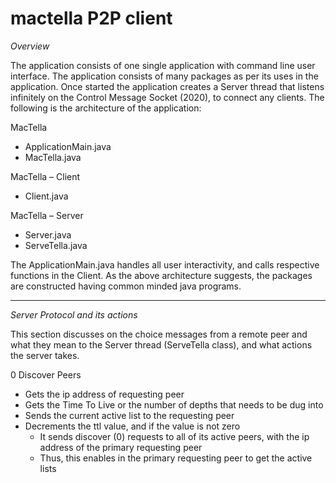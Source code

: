 mactella P2P client
=====================================

*Overview*

The application consists of one single application with command line user interface. The application consists of many packages as per its uses in the application. Once started the application creates a Server thread that listens infinitely on the Control Message Socket (2020), to connect any clients.  The following is the architecture of the application: 

MacTella
* ApplicationMain.java
* MacTella.java

MacTella – Client
* Client.java
         
MacTella – Server
* Server.java
* ServeTella.java

The ApplicationMain.java handles all user interactivity, and calls respective functions in the Client. As the above architecture suggests, the packages are constructed having common minded java programs.

----------------------------------------------------------------------------

*Server Protocol and its actions*

This section discusses on the choice messages from a remote peer and what they mean to the Server thread (ServeTella class), and what actions the server takes.

0 Discover Peers
* Gets the ip address of requesting peer
* Gets the Time To Live or the number of depths that needs to be dug into
* Sends the current active list to the requesting peer
* Decrements the ttl value, and if the value is not zero
	* It sends discover (0) requests to all of its active peers, with the ip address of the primary requesting peer
	* Thus, this enables in the primary requesting peer to get the active lists


